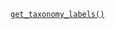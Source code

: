 <p><code><a href="https://developer.wordpress.org/reference/functions/get_taxonomy_labels/">get_taxonomy_labels()</a></code></p>

<blockquote>



</blockquote>
